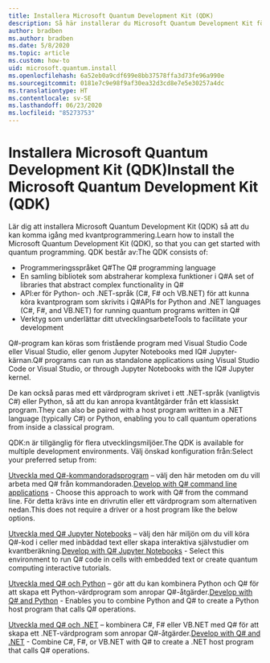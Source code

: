 ```yaml
---
title: Installera Microsoft Quantum Development Kit (QDK)
description: Så här installerar du Microsoft Quantum Development Kit för olika miljöer.
author: bradben
ms.author: bradben
ms.date: 5/8/2020
ms.topic: article
ms.custom: how-to
uid: microsoft.quantum.install
ms.openlocfilehash: 6a52eb0a9cdf699e8bb37578ffa3d73fe96a990e
ms.sourcegitcommit: 0181e7c9e98f9af30ea32d3cd8e7e5e30257a4dc
ms.translationtype: HT
ms.contentlocale: sv-SE
ms.lasthandoff: 06/23/2020
ms.locfileid: "85273753"
---
```

# <a name="install-the-microsoft-quantum-development-kit-qdk"></a><span data-ttu-id="4c649-103">Installera Microsoft Quantum Development Kit (QDK)</span><span class="sxs-lookup"><span data-stu-id="4c649-103">Install the Microsoft Quantum Development Kit (QDK)</span></span>

<span data-ttu-id="4c649-104">Lär dig att installera Microsoft Quantum Development Kit (QDK) så att du kan komma igång med kvantprogrammering.</span><span class="sxs-lookup"><span data-stu-id="4c649-104">Learn how to install the Microsoft Quantum Development Kit (QDK), so that you can get started with quantum programming.</span></span> <span data-ttu-id="4c649-105">QDK består av:</span><span class="sxs-lookup"><span data-stu-id="4c649-105">The QDK consists of:</span></span>

- <span data-ttu-id="4c649-106">Programmeringsspråket Q#</span><span class="sxs-lookup"><span data-stu-id="4c649-106">The Q# programming language</span></span>
- <span data-ttu-id="4c649-107">En samling bibliotek som abstraherar komplexa funktioner i Q#</span><span class="sxs-lookup"><span data-stu-id="4c649-107">A set of libraries that abstract complex functionality in Q#</span></span>
- <span data-ttu-id="4c649-108">API:er för Python- och .NET-språk (C#, F# och VB.NET) för att kunna köra kvantprogram som skrivits i Q#</span><span class="sxs-lookup"><span data-stu-id="4c649-108">APIs for Python and .NET languages (C#, F#, and VB.NET) for running quantum programs written in Q#</span></span>
- <span data-ttu-id="4c649-109">Verktyg som underlättar ditt utvecklingsarbete</span><span class="sxs-lookup"><span data-stu-id="4c649-109">Tools to facilitate your development</span></span>

<span data-ttu-id="4c649-110">Q#-program kan köras som fristående program med Visual Studio Code eller Visual Studio, eller genom Jupyter Notebooks med IQ# Jupyter-kärnan.</span><span class="sxs-lookup"><span data-stu-id="4c649-110">Q# programs can run as standalone applications using Visual Studio Code or Visual Studio, or through Jupyter Notebooks with the IQ# Jupyter kernel.</span></span>

<span data-ttu-id="4c649-111">De kan också paras med ett värdprogram skrivet i ett .NET-språk (vanligtvis C#) eller Python, så att du kan anropa kvantåtgärder från ett klassiskt program.</span><span class="sxs-lookup"><span data-stu-id="4c649-111">They can also be paired with a host program written in a .NET language (typically C#) or Python, enabling you to call quantum operations from inside a classical program.</span></span>

<span data-ttu-id="4c649-112">QDK:n är tillgänglig för flera utvecklingsmiljöer.</span><span class="sxs-lookup"><span data-stu-id="4c649-112">The QDK is available for multiple development environments.</span></span> <span data-ttu-id="4c649-113">Välj önskad konfiguration från:</span><span class="sxs-lookup"><span data-stu-id="4c649-113">Select your preferred setup from:</span></span>

<span data-ttu-id="4c649-114">[Utveckla med Q#-kommandoradsprogram](xref:microsoft.quantum.install.standalone) – välj den här metoden om du vill arbeta med Q# från kommandoraden.</span><span class="sxs-lookup"><span data-stu-id="4c649-114">[Develop with Q# command line applications](xref:microsoft.quantum.install.standalone) - Choose this approach to work with Q# from the command line.</span></span> <span data-ttu-id="4c649-115">För detta krävs inte en drivrutin eller ett värdprogram som alternativen nedan.</span><span class="sxs-lookup"><span data-stu-id="4c649-115">This does not require a driver or a host program like the below options.</span></span>

<span data-ttu-id="4c649-116">[Utveckla med Q# Jupyter Notebooks](xref:microsoft.quantum.install.jupyter) – välj den här miljön om du vill köra Q#-kod i celler med inbäddad text eller skapa interaktiva självstudier om kvantberäkning.</span><span class="sxs-lookup"><span data-stu-id="4c649-116">[Develop with Q# Jupyter Notebooks](xref:microsoft.quantum.install.jupyter) - Select this environment to run Q# code in cells with embedded text or create quantum computing interactive tutorials.</span></span> 

<span data-ttu-id="4c649-117">[Utveckla med Q# och Python](xref:microsoft.quantum.install.python) – gör att du kan kombinera Python och Q# för att skapa ett Python-värdprogram som anropar Q#-åtgärder.</span><span class="sxs-lookup"><span data-stu-id="4c649-117">[Develop with Q# and Python](xref:microsoft.quantum.install.python) - Enables you to combine Python and Q# to create a Python host program that calls Q# operations.</span></span>

<span data-ttu-id="4c649-118">[Utveckla med Q# och .NET](xref:microsoft.quantum.install.cs) – kombinera C#, F# eller VB.NET med Q# för att skapa ett .NET-värdprogram som anropar Q#-åtgärder.</span><span class="sxs-lookup"><span data-stu-id="4c649-118">[Develop with Q# and .NET](xref:microsoft.quantum.install.cs) - Combine C#, F#, or VB.NET with Q# to create a .NET host program that calls Q# operations.</span></span>
